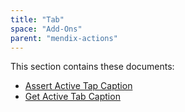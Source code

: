 ```yaml
---
title: "Tab"
space: "Add-Ons"
parent: "mendix-actions"
---
```


This section contains these documents:

* [Assert Active Tap Caption](assert-active-tab-caption)
* [Get Active Tab Caption](get-active-tab-caption)